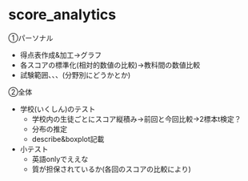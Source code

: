 # score_analytics

①パーソナル
- 得点表作成&加工->グラフ
- 各スコアの標準化(相対的数値の比較)->教科間の数値比較
- 試験範囲、、、(分野別にどうかとか)

②全体
- 学校(いくしん)のテスト
  - 学校内の生徒ごとにスコア縦積み->前回と今回比較->2標本t検定？
  - 分布の推定
  - describe&boxplot記載
- 小テスト
  - 英語onlyでええな
  - 質が担保されているか(各回のスコアの比較により)
